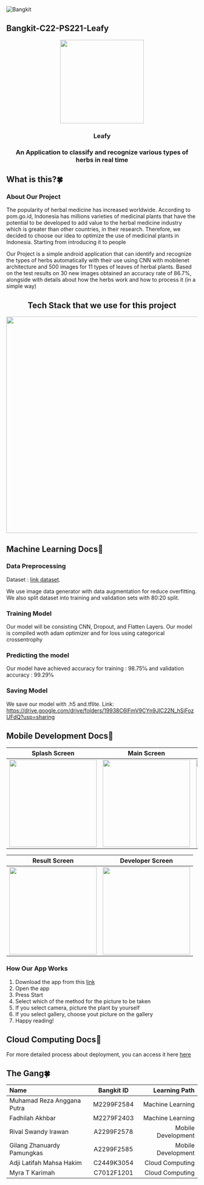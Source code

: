 ![Bangkit](https://lh3.googleusercontent.com/J2QI0L3vJwv63Sm3isI90ctxuxznz67dAtJQN2vu7wnUuwt9Wc-WI7VuIhwvr0yVrDPfc7kBN5usZz75nDW_k96pCfcZBxnfNzvVS0g=w600)
 
## Bangkit-C22-PS221-Leafy

<p align="center">
<img src=https://cdn.discordapp.com/attachments/740649734104154175/985219175633006652/LogoLeafy.png width='220dp'>
<h3 align="center">Leafy</h3>
<h3 align="center">An Application to classify and recognize various types of herbs in real time</h3>

## What is this?🍀
### About Our Project
The popularity of herbal medicine has increased worldwide. According to pom.go.id, Indonesia has millions varieties of medicinal plants that have the potential to be developed to add value to the herbal medicine industry which is greater than other countries, in their research. Therefore, we decided to choose our idea to optimize the use of medicinal plants in Indonesia. Starting from introducing it to people

Our Project is a simple android application that can identify and recognize the types of herbs automatically with their use using CNN with mobilenet architecture and 500 images for 11 types of leaves of herbal plants. Based on the test results on 30 new images obtained an accuracy rate of 86.7%, alongside with details about how the herbs work and how to process it (in a simple way)

<h2 align="center">Tech Stack that we use for this project</h2>
<p align="center">
<img src=https://cdn.discordapp.com/attachments/740649734104154175/985716893115641916/unknown.png width='570'>

## Machine Learning Docs📝
### Data Preprocessing
Dataset : [link dataset](https://drive.google.com/file/d/1dEWuf9-8r_3FqjLAlqt_Uqw-J0wLj78D/view?usp=sharing).

We use image data generator with data augmentation for reduce overfitting. We also split dataset into training and validation sets with 80:20 split.

### Training Model
Our model will be consisting CNN, Dropout, and Flatten Layers.
Our model is compiled woth adam optimizer and for loss using categorical crossentrophy

### Predicting the model
Our model have achieved accuracy for training : 98.75℅ and validation accuracy : 99.29℅

### Saving Model
We save our model with .h5 and.tflite. 
Link: https://drive.google.com/drive/folders/19938C6lFmV9CYn9JlC22N_hSjFozUFdQ?usp=sharing
 
## Mobile Development Docs📝

| Splash Screen  | Main Screen | Start Screen | Process Screen |
| ------------- | ------------- | ------------- | ------------- |
|<img src=https://cdn.discordapp.com/attachments/740649734104154175/985613347347132436/Splashscreen.jpg width='230'>|<img src=https://cdn.discordapp.com/attachments/740649734104154175/985613347900751932/MainScreen.jpg width='230'>|<img src=https://cdn.discordapp.com/attachments/740649734104154175/985613347003187230/StartScreen.jpg width='230'>|<img src=https://cdn.discordapp.com/attachments/740649734104154175/985613347653296181/ProcessScreen.jpg width='230'>|

| Result Screen  | Developer Screen | 
| ------------- | ------------- |
|<img src=https://cdn.discordapp.com/attachments/740649734104154175/985615739786518568/ResultScreen.jpg width='230'>|<img src=https://cdn.discordapp.com/attachments/740649734104154175/985613348190183425/CapstoneGroupScreen.jpg width='230'>|

### How Our App Works
1. Download the app from this [link](https://github.com/fractalxv/Leafy/releases/download/v1/Leafy.apk)
2. Open the app
3. Press Start
4. Select which of the method for the picture to be taken
5. If you select camera, picture the plant by yourself
6. If you select gallery, choose yout picture on the gallery
7. Happy reading!
 

## Cloud Computing Docs📝
For more detailed process about deployment, you can access it here [here](https://github.com/fractalxv/Leafy/blob/master/CC/README.md)


## The Gang🍀

Name | Bangkit ID | Learning Path
:---|:---:|---:
Muhamad Reza Anggana Putra | M2299F2584 | Machine Learning
Fadhilah Akhbar| M2279F2403 | Machine Learning
Rival Swandy Irawan | A2299F2578 | Mobile Development
Gilang Zhanuardy Pamungkas |  A2299F2585 | Mobile Development
Adji Latifah Mahsa Hakim | C2449K3054 | Cloud Computing
Myra T Karimah | C7012F1201 | Cloud Computing

<!-- ### Web Setup (*WIP*)
1. Activate the virtualenv **venv** by inserting the following:
    ```
    $ source venv/bin/activate
    ```
2. Execute Streamlit locally by inserting the following:
    ```
    $ streamlit run main.py -->
